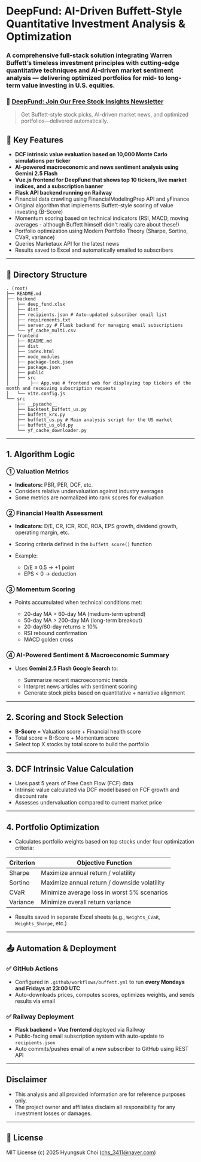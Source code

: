 # DeepFund: AI-Driven Buffett-Style Quantitative Investment Analysis & Optimization

### A comprehensive full-stack solution integrating Warren Buffett’s timeless investment principles with cutting-edge quantitative techniques and AI-driven market sentiment analysis — delivering optimized portfolios for mid- to long-term value investing in U.S. equities.


### 💌 [DeepFund: Join Our Free Stock Insights Newsletter](https://portfolio-production-54cf.up.railway.app/)

> Get Buffett-style stock picks, AI-driven market news, and optimized portfolios—delivered automatically.


## 🔧 Key Features
* **DCF intrinsic value evaluation based on 10,000 Monte Carlo simulations per ticker**
* **AI-powered macroeconomic and news sentiment analysis using Gemini 2.5 Flash**
* **Vue.js frontend for DeepFund that shows top 10 tickers, live market indices, and a subscription banner**
* **Flask API backend running on Railway**
* Financial data crawling using FinancialModelingPrep API and yFinance
* Original algorithm that implements Buffett-style scoring of value investing (B-Score)
* Momentum scoring based on technical indicators (RSI, MACD, moving averages - although Buffett himself didn't really care about these!)
* Portfolio optimization using Modern Portfolio Theory (Sharpe, Sortino, CVaR, variance)
* Queries Marketaux API for the latest news
* Results saved to Excel and automatically emailed to subscribers

---

## 📁 Directory Structure

```
. (root)
├── README.md
├── backend
│   ├── deep_fund.xlsx
│   ├── dist
│   ├── recipients.json # Auto-updated subscriber email list
│   ├── requirements.txt
│   ├── server.py # Flask backend for managing email subscriptions
│   └── yf_cache_multi.csv
├── frontend
│   ├── README.md
│   ├── dist
│   ├── index.html
│   ├── node_modules
│   ├── package-lock.json
│   ├── package.json
│   ├── public
│   ├── src
│   │    ├── App.vue # frontend web for displaying top tickers of the month and receiving subscription requests
│   └── vite.config.js
└── src
    ├── __pycache__
    ├── backtest_buffett_us.py
    ├── buffett_krx.py
    ├── buffett_us.py # Main analysis script for the US market
    ├── buffett_us_old.py
    └── yf_cache_downloader.py
```
---

## 1. Algorithm Logic

### ① Valuation Metrics

* **Indicators:** PBR, PER, DCF, etc.
* Considers relative undervaluation against industry averages
* Some metrics are normalized into rank scores for evaluation

### ② Financial Health Assessment

* **Indicators:** D/E, CR, ICR, ROE, ROA, EPS growth, dividend growth, operating margin, etc.
* Scoring criteria defined in the `buffett_score()` function
* Example:

  * D/E ≤ 0.5 → +1 point
  * EPS < 0 → deduction

### ③ Momentum Scoring

* Points accumulated when technical conditions met:

  * 20-day MA > 60-day MA (medium-term uptrend)
  * 50-day MA > 200-day MA (long-term breakout)
  * 20-day/60-day returns ≥ 10%
  * RSI rebound confirmation
  * MACD golden cross

### ④ AI-Powered Sentiment & Macroeconomic Summary

* Uses **Gemini 2.5 Flash Google Search** to:

  * Summarize recent macroeconomic trends
  * Interpret news articles with sentiment scoring
  * Generate stock picks based on quantitative + narrative alignment

---

## 2. Scoring and Stock Selection

* **B-Score** = Valuation score + Financial health score
* Total score = B-Score + Momentum score
* Select top X stocks by total score to build the portfolio

---

## 3. DCF Intrinsic Value Calculation

* Uses past 5 years of Free Cash Flow (FCF) data
* Intrinsic value calculated via DCF model based on FCF growth and discount rate
* Assesses undervaluation compared to current market price

---

## 4. Portfolio Optimization

* Calculates portfolio weights based on top stocks under four optimization criteria:

| Criterion | Objective Function                           |
| --------- | -------------------------------------------- |
| Sharpe    | Maximize annual return / volatility          |
| Sortino   | Maximize annual return / downside volatility |
| CVaR      | Minimize average loss in worst 5% scenarios  |
| Variance  | Minimize overall return variance             |

* Results saved in separate Excel sheets (e.g., `Weights_CVaR`, `Weights_Sharpe`, etc.)

---

## 📤 Automation & Deployment

### ✅ GitHub Actions

* Configured in `.github/workflows/buffett.yml` to run **every Mondays and Fridays at 23:00 UTC**
* Auto-downloads prices, computes scores, optimizes weights, and sends results via email

### ✅ Railway Deployment

* **Flask backend + Vue frontend** deployed via Railway
* Public-facing email subscription system with auto-update to `recipients.json`
* Auto commits/pushes email of a new subscriber to GitHub using REST API

---

## Disclaimer

* This analysis and all provided information are for reference purposes only.
* The project owner and affiliates disclaim all responsibility for any investment losses or damages.

---

## 📜 License

MIT License
(c) 2025 Hyungsuk Choi ([chs\_3411@naver.com](mailto:chs_3411@naver.com))
